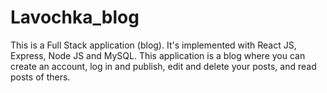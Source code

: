 # Lavochka_blog
This is a Full Stack application (blog). It's implemented with React JS, Express, Node JS and MySQL. This application is a blog where you can create an account, log in and publish, edit and delete your posts, and read posts of thers.
